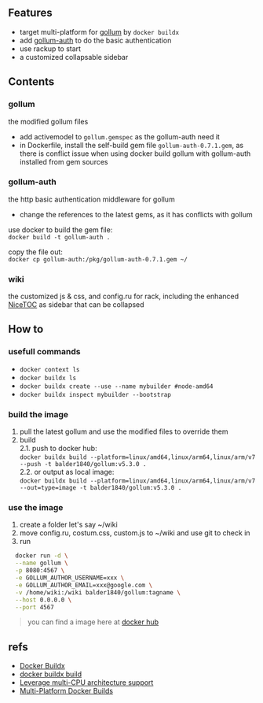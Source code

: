 ## Features
- target multi-platform for [gollum](https://github.com/gollum/gollum) by `docker buildx`
- add [gollum-auth](https://github.com/bjoernalbers/gollum-auth) to do the basic authentication
- use rackup to start
- a customized collapsable sidebar

## Contents

### gollum
the modified gollum files
- add activemodel to `gollum.gemspec` as the gollum-auth need it
- in Dockerfile, install the self-build gem file `gollum-auth-0.7.1.gem`,
as there is conflict issue when using docker build gollum with gollum-auth installed from gem sources 

### gollum-auth
the http basic authentication middleware for gollum
- change the references to the latest gems, as it has conflicts with gollum

use docker to build the gem file: \
`docker build -t gollum-auth .`

copy the file out: \
`docker cp gollum-auth:/pkg/gollum-auth-0.7.1.gem ~/`

### wiki
the customized js & css, and config.ru for rack, including the enhanced [NiceTOC](https://github.com/gollum/gollum/wiki/Custom-macros) as sidebar that can be collapsed

## How to

### usefull commands
- `docker context ls`
- `docker buildx ls`
- `docker buildx create --use --name mybuilder #node-amd64`
- `docker buildx inspect mybuilder --bootstrap`

### build the image

1. pull the latest gollum and use the modified files to override them
2. build <br>
    2.1. push to docker hub: \
      `docker buildx build --platform=linux/amd64,linux/arm64,linux/arm/v7 --push -t balder1840/gollum:v5.3.0 .`<br>
    2.2. or output as local image: \
      `docker buildx build --platform=linux/amd64,linux/arm64,linux/arm/v7 --out=type=image -t balder1840/gollum:v5.3.0 .`

### use the image

1. create a folder let's say ~/wiki
2. move config.ru, costum.css, custom.js to ~/wiki and use git to check in 
3. run 
 ```bash
   docker run -d \
   --name gollum \
   -p 8080:4567 \
   -e GOLLUM_AUTHOR_USERNAME=xxx \
   -e GOLLUM_AUTHOR_EMAIL=xxx@google.com \
   -v /home/wiki:/wiki balder1840/gollum:tagname \
   --host 0.0.0.0 \
   --port 4567
```

> you can find a image here at [docker hub](https://hub.docker.com/repository/docker/balder1840/gollum)


## refs
- [Docker Buildx](https://docs.docker.com/buildx/working-with-buildx/)
- [docker buildx build](https://docs.docker.com/engine/reference/commandline/buildx_build/)
- [Leverage multi-CPU architecture support](https://docs.docker.com/desktop/multi-arch/)
- [Multi-Platform Docker Builds](https://www.docker.com/blog/multi-platform-docker-builds/)
